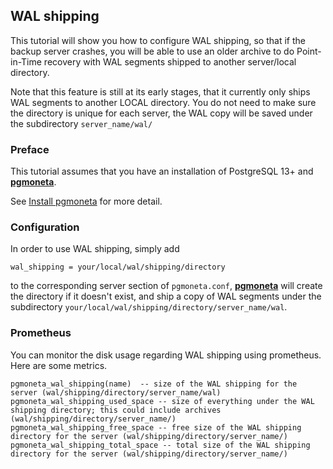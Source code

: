 ## WAL shipping

This tutorial will show you how to configure WAL shipping, so that if the backup server
crashes, you will be able to use an older archive to do Point-in-Time recovery with WAL segments shipped to another server/local directory.

Note that this feature is still at its early stages, that it currently only ships WAL segments to another LOCAL directory.
You do not need to make sure the directory is unique for each server, the WAL copy will be saved under the subdirectory `server_name/wal/`

### Preface

This tutorial assumes that you have an installation of PostgreSQL 13+ and [**pgmoneta**](https://github.com/pgmoneta/pgmoneta).

See [Install pgmoneta](https://github.com/pgmoneta/pgmoneta/blob/main/doc/tutorial/01_install.md)
for more detail.

### Configuration

In order to use WAL shipping, simply add

```
wal_shipping = your/local/wal/shipping/directory
```

to the corresponding server section of `pgmoneta.conf`, [**pgmoneta**](https://github.com/pgmoneta/pgmoneta) will create the directory if it doesn't exist,
and ship a copy of WAL segments under the subdirectory `your/local/wal/shipping/directory/server_name/wal`.

### Prometheus

You can monitor the disk usage regarding WAL shipping using prometheus. Here are some metrics.

```
pgmoneta_wal_shipping(name)  -- size of the WAL shipping for the server (wal/shipping/directory/server_name/wal)
pgmoneta_wal_shipping_used_space -- size of everything under the WAL shipping directory; this could include archives (wal/shipping/directory/server_name/)
pgmoneta_wal_shipping_free_space -- free size of the WAL shipping directory for the server (wal/shipping/directory/server_name/)
pgmoneta_wal_shipping_total_space -- total size of the WAL shipping directory for the server (wal/shipping/directory/server_name/)
```
